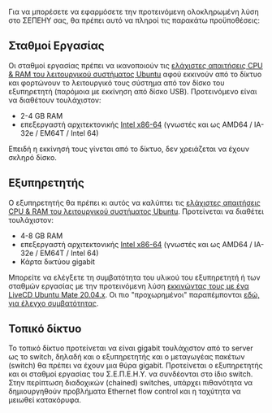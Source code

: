 Για να μπορέσετε να εφαρμόσετε την προτεινόμενη ολοκληρωμένη λύση στο
ΣΕΠΕΗΥ σας, θα πρέπει αυτό να πληροί τις παρακάτω προϋποθέσεις:

## Σταθμοί Εργασίας

Οι σταθμοί εργασίας πρέπει να ικανοποιούν τις [ελάχιστες απαιτήσεις CPU
& RAM του λειτουργικού συστήματος
Ubuntu](https://ubuntu-mate.org/about/) αφού εκκινούν από το δίκτυο και
φορτώνουν το λειτουργικό τους σύστημα από τον δίσκο του εξυπηρετητή
(παρόμοια με εκκίνηση από δίσκο USB). Προτεινόμενο είναι να διαθέτουν
τουλάχιστον:

  - 2-4 GB RAM
  - επεξεργαστή αρχιτεκτονικής [Intel
    x86-64](https://el.wikipedia.org/wiki/X86-64) (γνωστές και ως AMD64
    / IA-32e / EM64T / Intel 64)

Επειδή η εκκίνησή τους γίνεται από το δίκτυο, δεν χρειάζεται να έχουν
σκληρό δίσκο.

## Εξυπηρετητής

Ο εξυπηρετητής θα πρέπει κι αυτός να καλύπτει τις [ελάχιστες απαιτήσεις
CPU & RAM του λειτουργικού συστήματος
Ubuntu](https://ubuntu-mate.org/about/). Προτείνεται να διαθέτει
τουλάχιστον:

  - 4-8 GB RAM
  - επεξεργαστή αρχιτεκτονικής [Intel
    x86-64](https://el.wikipedia.org/wiki/X86-64) (γνωστές και ως AMD64
    / IA-32e / EM64T / Intel 64)
  - Κάρτα δικτύου gigabit

Μπορείτε να ελέγξετε τη συμβατότητα του υλικού του εξυπηρετητή ή των
σταθμών εργασίας με την προτεινόμενη λύση [εκκινώντας τους με ένα
LiveCD Ubuntu Mate 20.04.x](https://ubuntu-mate.org/download/).
Οι πιο "προχωρημένοι" παραπέμπονται [εδώ, για έλεγχο
συμβατότητας](Linux/Προχωρημένα/Έλεγχος_συμβατότητας "wikilink").

## Τοπικό δίκτυο

Το τοπικό δίκτυο προτείνεται να είναι gigabit τουλάχιστον από το server
ως το switch, δηλαδή και ο εξυπηρετητής και ο μεταγωγέας πακέτων
(switch) θα πρέπει να έχουν μια θύρα gigabit. Προτείνεται ο εξυπηρετητής
και οι σταθμοί εργασίας του Σ.Ε.Π.Ε.Η.Υ. να συνδέονται στο ίδιο switch.
Στην περίπτωση διαδοχικών (chained) switches, υπάρχει πιθανότητα να
δημιουργηθούν προβλήματα Ethernet flow control και η ταχύτητα να
μειωθεί κατακόρυφα.